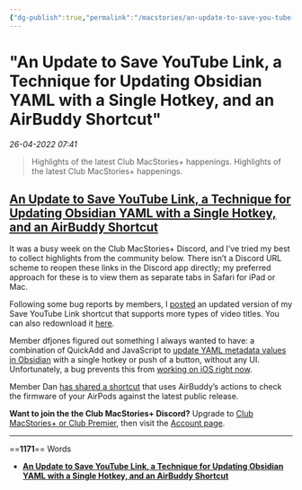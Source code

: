 ```yaml
---
{"dg-publish":true,"permalink":"/macstories/an-update-to-save-you-tube-link-a-technique-for-updating-obsidian-yaml-with-a-single-hotkey-and-an-air-buddy-shortcut-federico/","dgHomeLink":true,"dgPassFrontmatter":false}
---
```


# "An Update to Save YouTube Link, a Technique for Updating Obsidian YAML with a Single Hotkey, and an AirBuddy Shortcut"

*26-04-2022 07:41* 

> Highlights of the latest Club MacStories+ happenings.
Highlights of the latest Club MacStories+ happenings.

## [An Update to Save YouTube Link, a Technique for Updating Obsidian YAML with a Single Hotkey, and an AirBuddy Shortcut](https://club.macstories.net/posts/an-update-to-save-youtube-link-a-technique-for-updating-obsidian-yaml-with-a-single-hotkey-and-an-airbuddy-shortcut)

It was a busy week on the Club MacStories+ Discord, and I’ve tried my best to collect highlights from the community below. There isn’t a Discord URL scheme to reopen these links in the Discord app directly; my preferred approach for these is to view them as separate tabs in Safari for iPad or Mac.

Following some bug reports by members, I [posted](https://discord.com/channels/836622115435184162/880549416765898772/935646293714415707) an updated version of my Save YouTube Link shortcut that supports more types of video titles. You can also redownload it [here](https://club.macstories.net/posts/obsidian-setup-part-7).

Member dfjones figured out something I always wanted to have: a combination of QuickAdd and JavaScript to [update YAML metadata values in Obsidian](https://discord.com/channels/836622115435184162/880549416765898772/936025238561497169) with a single hotkey or push of a button, without any UI. Unfortunately, a bug prevents this from [working on iOS right now](https://github.com/chhoumann/quickadd/issues/79).

Member Dan [has shared a shortcut](https://discord.com/channels/836622115435184162/837346027144347700/934181172563546124) that uses AirBuddy’s actions to check the firmware of your AirPods against the latest public release.

**Want to join the the Club MacStories+ Discord?** Upgrade to [Club MacStories+ or Club Premier](https://club.macstories.net/plans), then visit the [Account page](https://club.macstories.net/account).
***

==**1171**== Words

- **[An Update to Save YouTube Link, a Technique for Updating Obsidian YAML with a Single Hotkey, and an AirBuddy Shortcut](https://club.macstories.net/posts/an-update-to-save-youtube-link-a-technique-for-updating-obsidian-yaml-with-a-single-hotkey-and-an-airbuddy-shortcut)**